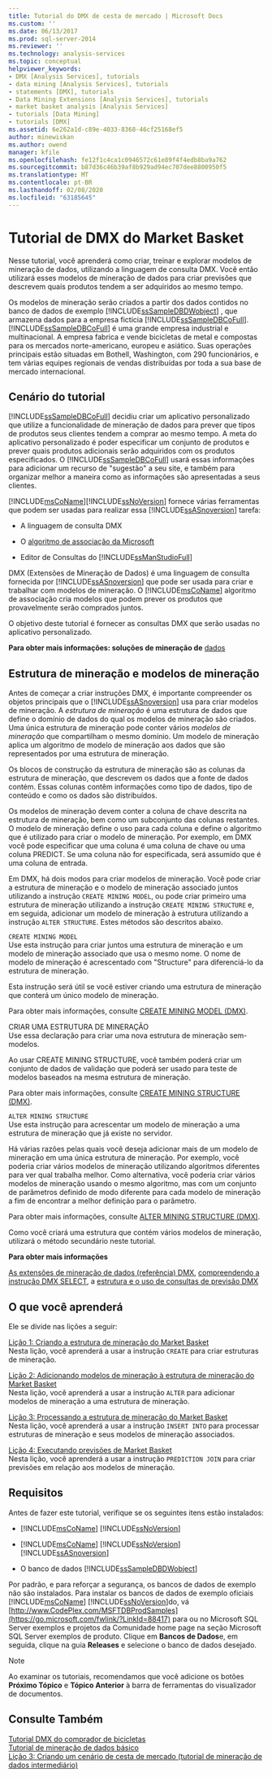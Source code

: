 ```yaml
---
title: Tutorial do DMX de cesta de mercado | Microsoft Docs
ms.custom: ''
ms.date: 06/13/2017
ms.prod: sql-server-2014
ms.reviewer: ''
ms.technology: analysis-services
ms.topic: conceptual
helpviewer_keywords:
- DMX [Analysis Services], tutorials
- data mining [Analysis Services], tutorials
- statements [DMX], tutorials
- Data Mining Extensions [Analysis Services], tutorials
- market basket analysis [Analysis Services]
- tutorials [Data Mining]
- tutorials [DMX]
ms.assetid: 6e262a1d-c89e-4033-8368-46cf25168ef5
author: minewiskan
ms.author: owend
manager: kfile
ms.openlocfilehash: fe12f1c4ca1c0946572c61e89f4f4edb8ba9a762
ms.sourcegitcommit: b87d36c46b39af8b929ad94ec707dee8800950f5
ms.translationtype: MT
ms.contentlocale: pt-BR
ms.lasthandoff: 02/08/2020
ms.locfileid: "63185645"
---
```

# <a name="market-basket-dmx-tutorial"></a>Tutorial de DMX do Market Basket
  Nesse tutorial, você aprenderá como criar, treinar e explorar modelos de mineração de dados, utilizando a linguagem de consulta DMX. Você então utilizará esses modelos de mineração de dados para criar previsões que descrevem quais produtos tendem a ser adquiridos ao mesmo tempo.  
  
 Os modelos de mineração serão criados a partir dos dados contidos no banco de dados de exemplo [!INCLUDE[ssSampleDBDWobject](../includes/sssampledbdwobject-md.md)] , que armazena dados para a empresa fictícia [!INCLUDE[ssSampleDBCoFull](../includes/sssampledbcofull-md.md)]. 
  [!INCLUDE[ssSampleDBCoFull](../includes/sssampledbcofull-md.md)] é uma grande empresa industrial e multinacional. A empresa fabrica e vende bicicletas de metal e compostas para os mercados norte-americano, europeu e asiático. Suas operações principais estão situadas em Bothell, Washington, com 290 funcionários, e tem várias equipes regionais de vendas distribuídas por toda a sua base de mercado internacional.  
  
## <a name="tutorial-scenario"></a>Cenário do tutorial  
 
  [!INCLUDE[ssSampleDBCoFull](../includes/sssampledbcofull-md.md)] decidiu criar um aplicativo personalizado que utilize a funcionalidade de mineração de dados para prever que tipos de produtos seus clientes tendem a comprar ao mesmo tempo. A meta do aplicativo personalizado é poder especificar um conjunto de produtos e prever quais produtos adicionais serão adquiridos com os produtos especificados. O [!INCLUDE[ssSampleDBCoFull](../includes/sssampledbcofull-md.md)] usará essas informações para adicionar um recurso de "sugestão" a seu site, e também para organizar melhor a maneira como as informações são apresentadas a seus clientes.  
  
 [!INCLUDE[msCoName](../includes/msconame-md.md)][!INCLUDE[ssNoVersion](../includes/ssnoversion-md.md)] fornece várias ferramentas que podem ser usadas para realizar essa [!INCLUDE[ssASnoversion](../includes/ssasnoversion-md.md)] tarefa:  
  
-   A linguagem de consulta DMX  
  
-   O [algoritmo de associação da Microsoft](../../2014/analysis-services/data-mining/microsoft-association-algorithm.md)  
  
-   Editor de Consultas do [!INCLUDE[ssManStudioFull](../includes/ssmanstudiofull-md.md)]  
  
 DMX (Extensões de Mineração de Dados) é uma linguagem de consulta fornecida por [!INCLUDE[ssASnoversion](../includes/ssasnoversion-md.md)] que pode ser usada para criar e trabalhar com modelos de mineração. O [!INCLUDE[msCoName](../includes/msconame-md.md)] algoritmo de associação cria modelos que podem prever os produtos que provavelmente serão comprados juntos.  
  
 O objetivo deste tutorial é fornecer as consultas DMX que serão usadas no aplicativo personalizado.  
  
 **Para obter mais informações: soluções de mineração de** [dados](../../2014/analysis-services/data-mining/data-mining-solutions.md)  
  
## <a name="mining-structure-and-mining-models"></a>Estrutura de mineração e modelos de mineração  
 Antes de começar a criar instruções DMX, é importante compreender os objetos principais que o [!INCLUDE[ssASnoversion](../includes/ssasnoversion-md.md)] usa para criar modelos de mineração. A *estrutura de mineração* é uma estrutura de dados que define o domínio de dados do qual os modelos de mineração são criados. Uma única estrutura de mineração pode conter vários *modelos de mineração* que compartilham o mesmo domínio. Um modelo de mineração aplica um algoritmo de modelo de mineração aos dados que são representados por uma estrutura de mineração.  
  
 Os blocos de construção da estrutura de mineração são as colunas da estrutura de mineração, que descrevem os dados que a fonte de dados contém. Essas colunas contêm informações como tipo de dados, tipo de conteúdo e como os dados são distribuídos.  
  
 Os modelos de mineração devem conter a coluna de chave descrita na estrutura de mineração, bem como um subconjunto das colunas restantes. O modelo de mineração define o uso para cada coluna e define o algoritmo que é utilizado para criar o modelo de mineração. Por exemplo, em DMX você pode especificar que uma coluna é uma coluna de chave ou uma coluna PREDICT. Se uma coluna não for especificada, será assumido que é uma coluna de entrada.  
  
 Em DMX, há dois modos para criar modelos de mineração. Você pode criar a estrutura de mineração e o modelo de mineração associado juntos utilizando a instrução `CREATE MINING MODEL`, ou pode criar primeiro uma estrutura de mineração utilizando a instrução `CREATE MINING STRUCTURE` e, em seguida, adicionar um modelo de mineração à estrutura utilizando a instrução `ALTER STRUCTURE`. Estes métodos são descritos abaixo.  
  
 `CREATE MINING MODEL`  
 Use esta instrução para criar juntos uma estrutura de mineração e um modelo de mineração associado que usa o mesmo nome. O nome de modelo de mineração é acrescentado com "Structure" para diferenciá-lo da estrutura de mineração.  
  
 Esta instrução será útil se você estiver criando uma estrutura de mineração que conterá um único modelo de mineração.  
  
 Para obter mais informações, consulte [CREATE MINING MODEL &#40;DMX&#41;](/sql/dmx/create-mining-model-dmx).  
  
 CRIAR UMA ESTRUTURA DE MINERAÇÃO  
 Use essa declaração para criar uma nova estrutura de mineração sem-modelos.  
  
 Ao usar CREATE MINING STRUCTURE, você também poderá criar um conjunto de dados de validação que poderá ser usado para teste de modelos baseados na mesma estrutura de mineração.  
  
 Para obter mais informações, consulte [CREATE MINING STRUCTURE &#40;DMX&#41;](/sql/dmx/create-mining-structure-dmx).  
  
 `ALTER MINING STRUCTURE`  
 Use esta instrução para acrescentar um modelo de mineração a uma estrutura de mineração que já existe no servidor.  
  
 Há várias razões pelas quais você deseja adicionar mais de um modelo de mineração em uma única estrutura de mineração. Por exemplo, você poderia criar vários modelos de mineração utilizando algoritmos diferentes para ver qual trabalha melhor. Como alternativa, você poderia criar vários modelos de mineração usando o mesmo algoritmo, mas com um conjunto de parâmetros definido de modo diferente para cada modelo de mineração a fim de encontrar a melhor definição para o parâmetro.  
  
 Para obter mais informações, consulte [ALTER MINING STRUCTURE &#40;DMX&#41;](/sql/dmx/alter-mining-structure-dmx?view=sql-server-2016).  
  
 Como você criará uma estrutura que contém vários modelos de mineração, utilizará o método secundário neste tutorial.  
  
 **Para obter mais informações**  
  
 [As extensões de mineração de dados &#40;referência&#41; DMX](/sql/dmx/data-mining-extensions-dmx-reference), [compreendendo a instrução DMX SELECT](/sql/dmx/understanding-the-dmx-select-statement), a [estrutura e o uso de consultas de previsão DMX](/sql/dmx/structure-and-usage-of-dmx-prediction-queries)  
  
## <a name="what-you-will-learn"></a>O que você aprenderá  
 Ele se divide nas lições a seguir:  
  
 [Lição 1: Criando a estrutura de mineração do Market Basket](../../2014/tutorials/lesson-1-creating-the-market-basket-mining-structure.md)  
 Nesta lição, você aprenderá a usar a instrução `CREATE` para criar estruturas de mineração.  
  
 [Lição 2: Adicionando modelos de mineração à estrutura de mineração do Market Basket](../../2014/tutorials/lesson-2-adding-mining-models-to-the-market-basket-mining-structure.md)  
 Nesta lição, você aprenderá a usar a instrução `ALTER` para adicionar modelos de mineração a uma estrutura de mineração.  
  
 [Lição 3: Processando a estrutura de mineração do Market Basket](../../2014/tutorials/lesson-3-processing-the-market-basket-mining-structure.md)  
 Nesta lição, você aprenderá a usar a instrução `INSERT INTO` para processar estruturas de mineração e seus modelos de mineração associados.  
  
 [Lição 4: Executando previsões de Market Basket](../../2014/tutorials/lesson-4-executing-market-basket-predictions.md)  
 Nesta lição, você aprenderá a usar a instrução `PREDICTION JOIN` para criar previsões em relação aos modelos de mineração.  
  
## <a name="requirements"></a>Requisitos  
 Antes de fazer este tutorial, verifique se os seguintes itens estão instalados:  
  
-   [!INCLUDE[msCoName](../includes/msconame-md.md)] [!INCLUDE[ssNoVersion](../includes/ssnoversion-md.md)]  
  
-   [!INCLUDE[msCoName](../includes/msconame-md.md)] [!INCLUDE[ssNoVersion](../includes/ssnoversion-md.md)] [!INCLUDE[ssASnoversion](../includes/ssasnoversion-md.md)]  
  
-   O banco de dados [!INCLUDE[ssSampleDBDWobject](../includes/sssampledbdwobject-md.md)]  
  
 Por padrão, e para reforçar a segurança, os bancos de dados de exemplo não são instalados. Para instalar os bancos de dados de exemplo oficiais [!INCLUDE[msCoName](../includes/msconame-md.md)] [!INCLUDE[ssNoVersion](../includes/ssnoversion-md.md)]do, vá [http://www.CodePlex.com/MSFTDBProdSamples](https://go.microsoft.com/fwlink/?LinkId=88417) para ou no Microsoft SQL Server exemplos e projetos da Comunidade home page na seção Microsoft SQL Server exemplos de produto. Clique em **Bancos de Dados**e, em seguida, clique na guia **Releases** e selecione o banco de dados desejado.  
  
> [!NOTE]  
>  Ao examinar os tutoriais, recomendamos que você adicione os botões **Próximo Tópico** e **Tópico Anterior** à barra de ferramentas do visualizador de documentos.  
  
## <a name="see-also"></a>Consulte Também  
 [Tutorial DMX do comprador de bicicletas](../../2014/tutorials/bike-buyer-dmx-tutorial.md)   
 [Tutorial de mineração de dados básico](../../2014/tutorials/basic-data-mining-tutorial.md)   
 [Lição 3: Criando um cenário de cesta de mercado &#40;tutorial de mineração de dados intermediário&#41;](../../2014/tutorials/lesson-3-building-a-market-basket-scenario-intermediate-data-mining-tutorial.md)  
  
  
